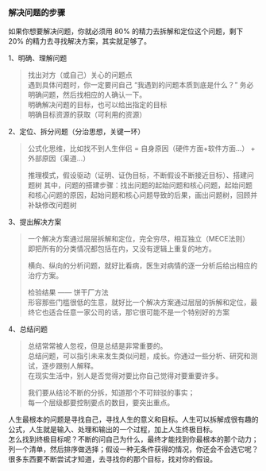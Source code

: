 
### 解决问题的步骤
如果你想要解决问题，你就必须用 80% 的精力去拆解和定位这个问题，剩下 20% 的精力去寻找解决方案，其实就足够了。

1、明确、理解问题  
> 找出对方（或自己）关心的问题点  
> 遇到具体问题时，你一定要问自己 “我遇到的问题本质到底是什么？” 务必明确问题，然后找相应的人确认一下。  
> 明确解决问题的目标，也可以给出指定的目标  
> 明确目标资源的获取（可利用的资源）


2、定位、拆分问题（分治思想，关键一环）  
> 公式化思维，比如找不到人生伴侣 = 自身原因（硬件方面+软件方面...） + 外部原因（渠道...）  
> 
> 推理模式，假设驱动（证明、证伪目标，不断假设不断接近目标）、搭建问题树
> 其中，问题的搭建步骤：找出问题的起始问题和核心问题，起始问题和核心问题的原因，起始问题和核心问题导致的后果，画出问题树，回顾并补缺修改问题树  


3、提出解决方案  
> 一个解决方案通过层层拆解和定位，完全穷尽，相互独立（MECE法则）  
> 即把所有的分类情况都包括在内，又没有逻辑上重复的地方。  
> 
> 横向、纵向的分析问题，就好比看病，医生对病情的逐一分析后给出相应的治疗方案。  
> 
> 检验结果 —— 饼干厂方法  
> 形容那些门槛很低的生意，就好比一个解决方案通过层层的拆解和定位，最终它也适合任意一家公司的话，那它很可能不是一个特别好的方案  


4、总结问题  
> 总结常常被人忽视，但是总结是非常重要的。  
> 总结问题，可以指引未来发生类似问题，成长。你通过一些分析、研究和测试，逐步跟别人解释。  
> 在现实生活中，别人是否觉得对要比你自己觉得对要重要许多。  
> 
> 我们要从结论不断的分拆，知道那个不可辩驳的事实；  
> 每一个层级都要控制要点的数目，要突出重点。  

人生最根本的问题是寻找自己，寻找人生的意义和目标。人生可以拆解成很有趣的公式，人生就是输入、处理和输出的一个过程，加上人生终极目标。  
怎么找到终极目标呢？不断的问自己为什么，最终才能找到你最根本的那个动力；列一个清单，然后排序做选择；假设一种无条件获得的情况，你还会不会选它呢？  
很多东西要不断尝试才知道，去寻找你的那个目标，找对你的假设。  
